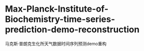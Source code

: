 # Max-Planck-Institute-of-Biochemistry-time-series-prediction-demo-reconstruction
马克斯·普朗克生化所天气数据时间序列预测demo重构
